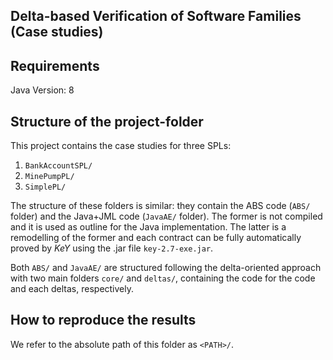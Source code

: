 ## Delta-based Verification of Software Families (Case studies)

## Requirements
Java Version: 8

## Structure of the project-folder

This project contains the case studies for three SPLs:
1. `BankAccountSPL/`
2. `MinePumpPL/`
3. `SimplePL/`

The structure of these folders is similar: they contain the ABS code (`ABS/` folder) and the Java+JML code (`JavaAE/` folder).
The former is not compiled and it is used as outline for the Java implementation.
The latter is a remodelling of the former and each contract can be fully automatically proved by *KeY* using the .jar file `key-2.7-exe.jar`.

Both `ABS/` and `JavaAE/` are structured following the delta-oriented approach with two main folders `core/` and `deltas/`, containing the code for the code and each deltas, respectively.

## How to reproduce the results
We refer to the absolute path of this folder as `<PATH>/`.

